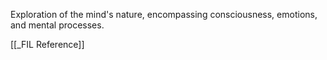 Exploration of the mind's nature, encompassing consciousness, emotions, and mental processes.

[[_FIL Reference]]